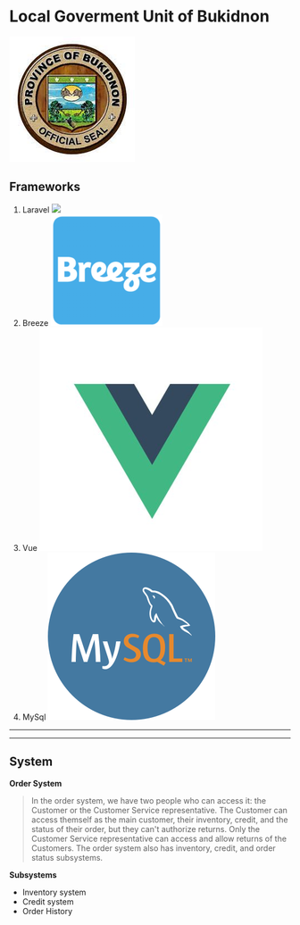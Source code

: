 # Local Goverment Unit of Bukidnon
![Alt text](https://github.com/DosTheFarmer/-itelective3-web/blob/main/LGU%20Logo.jpg)

## Frameworks
1. Laravel <img src = "https://png.pngitem.com/pimgs/s/578-5785080_laravel-6-logo-png-transparent-png.png" width = "200"/>
2. Breeze ![Alt text width = "100"](https://github.com/DosTheFarmer/-itelective3-web/blob/main/Breeze.png)
3. Vue ![Alt text width = "100"](https://github.com/DosTheFarmer/-itelective3-web/blob/main/Vue.jpg)
4. MySql ![Alt text width = "100"](https://github.com/DosTheFarmer/-itelective3-web/blob/main/MySqL.png)
---
---
## System
__Order System__
> In the order system, we have two people who can access it: the Customer or the Customer Service representative. The Customer can access themself as the main customer, their inventory, credit, and the status of their order, but they can't authorize returns. Only the Customer Service representative can access and allow returns of the Customers. The order system also has inventory, credit, and order status subsystems.

**Subsystems**
* Inventory system
* Credit system
* Order History
